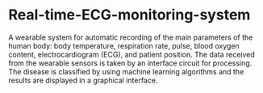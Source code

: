 # Real-time-ECG-monitoring-system
A wearable system for automatic recording of the main parameters of the human body: body temperature, respiration rate, pulse, blood oxygen content, electrocardiogram (ECG), and patient position. The data received from the wearable sensors is taken by an interface circuit for processing. The disease is classified by using machine learning algorithms and the results are displayed in a graphical interface. 

